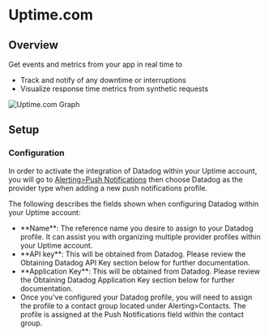 # Uptime.com

## Overview

Get events and metrics from your app in real time to

* Track and notify of any downtime or interruptions
* Visualize response time metrics from synthetic requests

![Uptime.com Graph](https://raw.githubusercontent.com/DataDog/integrations-extras/ilan/uptime/uptime/images/snapshot.png)

## Setup

### Configuration

In order to activate the integration of Datadog within your Uptime account, you will go to [Alerting>Push Notifications](https://uptime.com/push-notifications/manage/) then choose Datadog as the provider type when adding a new push notifications profile.

The following describes the fields shown when configuring Datadog within your Uptime account: 
<ul>
<li>**Name**: The reference name you desire to assign to your Datadog profile. It can assist you with organizing multiple provider profiles within your Uptime account.</li>

<li>**API key**: This will be obtained from Datadog. Please review the Obtaining Datadog API Key section below for further documentation.</li>

<li>**Application Key**: This will be obtained from Datadog. Please review the Obtaining Datadog Application Key section below for further documentation.</li>

<li>Once you've configured your Datadog profile, you will need to assign the profile to a contact group located under Alerting>Contacts. The profile is assigned at the Push Notifications field within the contact group.</li> 

</ul>
